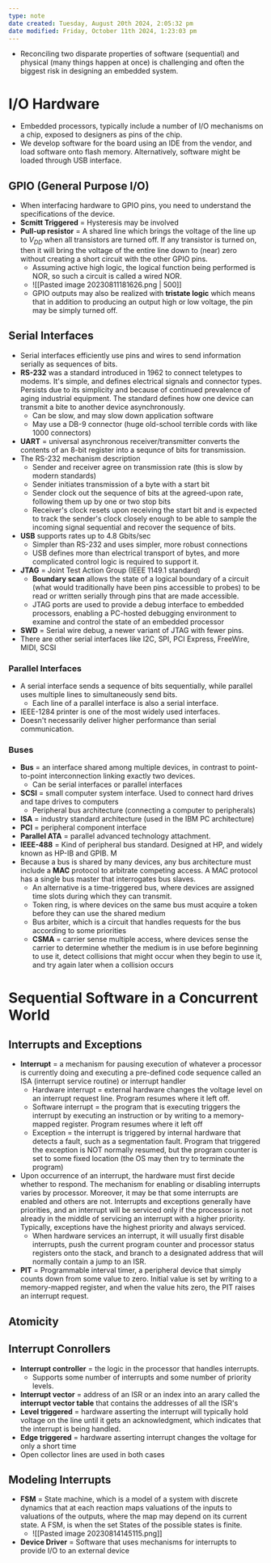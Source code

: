 ```yaml
---
type: note
date created: Tuesday, August 20th 2024, 2:05:32 pm
date modified: Friday, October 11th 2024, 1:23:03 pm
---
```

- Reconciling two disparate properties of software (sequential) and physical (many things happen at once) is challenging and often the biggest risk in designing an embedded system.

# I/O Hardware
- Embedded processors, typically include a number of I/O mechanisms on a chip, exposed to designers as pins of the chip.
- We develop software for the board using an IDE from the vendor, and load software onto flash memory. Alternatively, software might be loaded through USB interface.

## GPIO (General Purpose I/O)
- When interfacing hardware to GPIO pins, you need to understand the specifications of the device. 
- **Scmitt Triggered** = Hysteresis may be involved
- **Pull-up resistor** = A shared line which brings the voltage of the line up to $V_{DD}$ when all transistors are turned off. If any transistor is turned on, then it will bring the voltage of the entire line down to (near) zero without creating a short circuit with the other GPIO pins. 
	- Assuming active high logic, the logical function being performed is NOR, so such a circuit is called a wired NOR. 
	- ![[Pasted image 20230811181626.png | 500]]
	- GPIO outputs may also be realized with **tristate logic** which means that in addition to producing an output high or low voltage, the pin may be simply turned off. 

## Serial Interfaces
- Serial interfaces efficiently use pins and wires to send information serially as sequences of bits.
- **RS-232** was a standard introduced in 1962 to connect teletypes to modems. It's simple, and defines electrical signals and connector types. Persists due to its simplicity and because of continued prevalence of aging industrial equipment. The standard defines how one device can transmit a bite to another device asynchronously. 
	- Can be slow, and may slow down application software
	- May use a DB-9 connector (huge old-school terrible cords with like 1000 connectors)
- **UART** = universal asynchronous receiver/transmitter converts the contents of an 8-bit register into a sequnce of bits for transmission. 
- The RS-232 mechanism description
	- Sender and receiver agree on transmission rate (this is slow by modern standards)
	- Sender initiates transmission of a byte with a start bit
	- Sender clock out the sequence of bits at the agreed-upon rate, following them up by one or two stop bits
	- Receiver's clock resets upon receiving the start bit and is expected to track the sender's clock closely enough to be able to sample the incoming signal sequential and recover the sequence of bits.
- **USB** supports rates up to 4.8 Gbits/sec
	- Simpler than RS-232 and uses simpler, more robust connections
	- USB defines more than electrical transport of bytes, and more complicated control logic is required to support it. 
- **JTAG** = Joint Test Action Group (IEEE 1149.1 standard)
	- **Boundary scan** allows the state of a logical boundary of a circuit (what would traditionally have been pins accessible to probes) to be read or written serially through pins that are made accessible.
	- JTAG ports are used to provide a debug interface to embedded processors, enabling a PC-hosted debugging environment to examine and control the state of an embedded processor
- **SWD** = Serial wire debug, a newer variant of JTAG with fewer pins.
- There are other serial interfaces like I2C, SPI, PCI Express, FreeWire, MIDI, SCSI

### Parallel Interfaces
- A serial interface sends a sequence of bits sequentially, while parallel uses multiple lines to simultaneously send bits. 
	- Each line of a parallel interface is also a serial interface.
- IEEE-1284 printer is one of the most widely used interfaces. 
- Doesn't necessarily deliver higher performance than serial communication. 

### Buses
- **Bus** = an interface shared among multiple devices, in contrast to point-to-point interconnection linking exactly two devices. 
	- Can be serial interfaces or parallel interfaces
- **SCSI** = small computer system interface. Used to connect hard drives and tape drives to computers
	- Peripheral bus architecture (connecting a computer to peripherals)
- **ISA** = industry standard architecture (used in the IBM PC architecture)
- **PCI** = peripheral component interface
- **Parallel ATA** = parallel advanced technology attachment. 
- **IEEE-488** = Kind of peripheral bus standard. Designed at HP, and widely known as HP-IB and GPIB. M
- Because a bus is shared by many devices, any bus architecture must include a **MAC** protocol to arbitrate competing access. A MAC protocol has a single bus master that interrogates bus slaves.
	- An alternative is a time-triggered bus, where devices are assigned time slots during which they can transmit. 
	- Token ring, is where devices on the same bus must acquire a token before they can use the shared medium
	- Bus arbiter, which is a circuit that handles requests for the bus according to some priorities
	- **CSMA** = carrier sense multiple access, where devices sense the carrier to determine whether the medium is in use before beginning to use it, detect collisions that might occur when they begin to use it, and try again later when a collision occurs

# Sequential Software in a Concurrent World
## Interrupts and Exceptions
- **Interrupt** = a mechanism for pausing execution of whatever a processor is currently doing and executing a pre-defined code sequence called an ISA (interrupt service routine) or interrupt handler
	- Hardware interrupt = external hardware changes the voltage level on an interrupt request line. Program resumes where it left off.
	- Software interrupt = the program that is executing triggers the interrupt by executing an instruction or by writing to a memory-mapped register. Program resumes where it left off
	- Exception = the interrupt is triggered by internal hardware that detects a fault, such as a segmentation fault. Program that triggered the exception is NOT normally resumed, but the program counter is set to some fixed location (the OS may then try to terminate the program)
- Upon occurrence of an interrupt, the hardware must first decide whether to respond. The mechanism for enabling or disabling interrupts varies by processor. Moreover, it may be that some interrupts are enabled and others are not. Interrupts and exceptions generally have priorities, and an interrupt will be serviced only if the processor is not already in the middle of servicing an interrupt with a higher priority. Typically, exceptions have the highest priority and always serviced. 
	- When hardware services an interrupt, it will usually first disable interrupts, push the current program counter and processor status registers onto the stack, and branch to a designated address that will normally contain a jump to an ISR.
- **PIT** = Programmable interval timer, a peripheral device that simply counts down from some value to zero. Initial value is set by writing to a memory-mapped register, and when the value hits zero, the PIT raises an interrupt request.

## Atomicity
## Interrupt Conrollers
- **Interrupt controller** = the logic in the processor that handles interrupts. 
	- Supports some number of interrupts and some number of priority levels. 
- **Interrupt vector** = address of an ISR or an index into an arary called the **interrupt vector table** that contains the addresses of all the ISR's
- **Level triggered** = hardware asserting the interrupt will typically hold voltage on the line until it gets an acknowledgment, which indicates that the interrupt is being handled.
- **Edge triggered** = hardware asserting interrupt changes the voltage for only a short time
- Open collector lines are used in both cases

## Modeling Interrupts
- **FSM** = State machine, which is a model of a system with discrete dynamics that at each reaction maps valuations of the inputs to valuations of the outputs, where the map may depend on its current state. A FSM, is when the set States of the possible states is finite. 
	- ![[Pasted image 20230814145115.png]]
- **Device Driver** = Software that uses mechanisms for interrupts to provide I/O to an external device